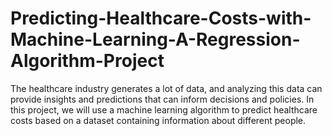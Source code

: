 # Predicting-Healthcare-Costs-with-Machine-Learning-A-Regression-Algorithm-Project
The healthcare industry generates a lot of data, and analyzing this data can provide insights and predictions that can inform decisions and policies. In this project, we will use a machine learning algorithm to predict healthcare costs based on a dataset containing information about different people. 
